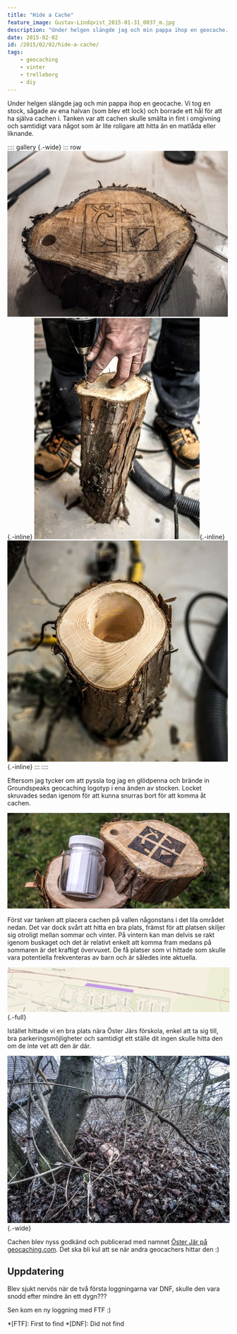 ```yaml
---
title: "Hide a Cache"
feature_image: Gustav-Lindqvist_2015-01-31_0037_m.jpg
description: "Under helgen slängde jag och min pappa ihop en geocache. Vi tog en stock, sågade av ena halvan (som blev ett lock) och borrade ett hål för…"
date: 2015-02-02
id: /2015/02/02/hide-a-cache/
tags:
    - geocaching
    - vinter
    - trelleborg
    - diy
---
```


Under helgen slängde jag och min pappa ihop en geocache. Vi tog en stock, sågade av ena halvan (som blev ett lock) och borrade ett hål för att ha själva cachen i. Tanken var att cachen skulle smälta in fint i omgivning och samtidigt vara något som är lite roligare att hitta än en matlåda eller liknande.

:::: gallery {.-wide}
::: row
![En tjock gren med en symbol för geocaching ritad med blyerts på änden](Gustav-Lindqvist_2015-01-31_0032_s.jpg){.-inline}
![En person borrar i en tjock gren](Gustav-Lindqvist_2015-01-31_0030_s.jpg){.-inline}
![En träbit med ett tjockt borrat hål i](Gustav-Lindqvist_2015-01-31_0028_s.jpg){.-inline}
:::
::::

Eftersom jag tycker om att pyssla tog jag en glödpenna och brände in Groundspeaks geocaching logotyp i ena änden av stocken. Locket skruvades sedan igenom för att kunna snurras bort för att komma åt cachen.

![En tjock gren med ett gångjärn som gör att den går att öppna för att komma åt en burk som ligger i ett borrat hål i. På änden är det inbränt en geocachingsymbol](Gustav-Lindqvist_2015-01-31_0037_m.jpg)

Först var tanken att placera cachen på vallen någonstans i det lila området nedan. Det var dock svårt att hitta en bra plats, främst för att platsen skiljer sig otroligt mellan sommar och vinter. På vintern kan man delvis se rakt igenom buskaget och det är relativt enkelt att komma fram medans på sommaren är det kraftigt övervuxet. De få platser som vi hittade som skulle vara potentiella frekventeras av barn och är således inte aktuella.

![En karta med ett område inritat på kartan med rosa märkpenna](20150202143553560.jpeg){.-full}

Istället hittade vi en bra plats nära Öster Järs förskola, enkel att ta sig till, bra parkeringsmöjligheter och samtidigt ett ställe dit ingen skulle hitta den om de inte vet att den är där.

![En träbit med geocachingsymbol gömd i ett pat buskar under löv](Gustav-Lindqvist_2015-02-01_0071_m.jpg){.-wide}

Cachen blev nyss godkänd och publicerad med namnet <a href="http://www.geocaching.com/geocache/GC5M4YY_oster-jar">Öster Jär på geocaching.com</a>. Det ska bli kul att se när andra geocachers hittar den :)

## Uppdatering

Blev sjukt nervös när de två första loggningarna var DNF, skulle den vara snodd efter mindre än ett dygn???

Sen kom en ny loggning med FTF :)

*[FTF]: First to find
*[DNF]: Did not find
